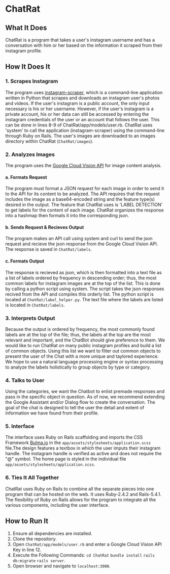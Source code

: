 # ChatRat

## What It Does
ChatRat is a program that takes a user's instagram username and has a conversation with him or her based on the information it scraped from their instagram profile.

## How It Does It

### 1. Scrapes Instagram
The program uses [instagram-scraper](https://github.com/rarcega/instagram-scraper), which is a command-line application written in Python that scrapes and downloads an instagram user's photos and videos. If the user's instagram is a public account, the only input necessary is his or her username. However, if the user's instagram is a private account, his or her data can still be accessed by entering the instagram credentials of the user or an account that follows the user. This can be done in lines 8-9 of ChatRat/app/models/user.rb. ChatRat uses 'system' to call the application (instagram-scraper) using the command-line through Ruby on Rails. The user's images are downloaded to an images directory within ChatRat (`ChatRat/images`).

### 2. Analyzes Images
The program uses the [Google Cloud Vision API](https://cloud.google.com/vision/) for image content analysis.

#### a. Formats Request
The program must format a JSON request for each image in order to send it to the API for its content to be analyzed. The API requires that the request includes the image as a base64-encoded string and the feature type(s) desired in the output. The feature that ChatRat uses is 'LABEL DETECTION' to get labels for the content of each image. ChatRat organizes the response into a hashmap then formats it into the corresponding json.

#### b. Sends Request & Recieves Output
The program makes an API call using system and curl to send the json request and recieve the json response from the Google Cloud Vision API. The response is saved in `ChatRat/labels`.

#### c. Formats Output
The response is recieved as json, which is then formatted into a text file as a list of labels ordered by frequency in descending order; thus, the most common labels for instagram images are at the top of the list. This is done by calling a python script using system. The script takes the json responses recived from the API and compiles this orderly list. The python script is located at `ChatRat/label_helper.py`. The text file where the labels are listed is located in `ChatRat/labels`.

### 3. Interprets Output
Because the output is ordered by frequency, the most commonly found labels are at the top of the file; thus, the labels at the top are the most relevant and important, and the ChatBot should give preference to them. We would like to run ChatRat on many public instagram profiles and build a list of common objects. Using this list we want to filter out common objects to present the user of the Chat with a more unique and taylored experience. We hope to use a natural language processing engine or syntax processing to analyze the labels holistically to group objects by type or category.

### 4. Talks to User
Using the categories, we want the Chatbot to enlist premade responses and pass in the specific object in question. As of now, we recommend extending the Google Assistant and/or Dialog flow to create the conversation. The goal of the chat is designed to tell the user the detail and extent of information we have found from their profile. 

### 5. Interface
The interface uses Ruby on Rails scaffolding and imports the CSS Framework [Bulma.io](https://bulma.io) in the `app/assets/stylesheets/application.scss` file.The design features a textbox in which the user imputs their instagram handle. The instagram handle is verified as active and does not require the "@" symbol. The home page is styled in the individual file `app/assets/stylesheets/application.scss`.

### 6. Ties It All Together
ChatRat uses Ruby on Rails to combine all the separate pieces into one program that can be hosted on the web. It uses Ruby-2.4.2 and Rails-5.4.1. The flexibility of Ruby on Rails allows for the program to integrate all the various components, including the user interface.

## How to Run It
1. Ensure all dependencies are installed.
2. Clone the repository.
3. Open `ChatRat/app/models/user.rb` and enter a Google Cloud Vision API Key in line 12.
4. Execute the Following Commands:
   `cd ChatRat`
   `bundle install`
   `rails db:migrate`
   `rails server`.
5. Open browser and navigate to `localhost:3000`.
